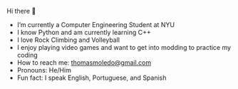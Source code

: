 Hi there 👋

- I’m currently a Computer Engineering Student at NYU
- I know Python and am currently learning C++
- I love Rock Climbing and Volleyball 
- I enjoy playing video games and want to get into modding to practice my coding
- How to reach me: thomasmoledo@gmail.com
- Pronouns: He/Him
- Fun fact: I speak English, Portuguese, and Spanish

